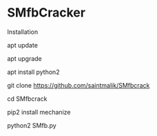 # SMfbCracker

Installation

apt update

apt upgrade

apt install python2

git clone https://github.com/saintmalik/SMfbcrack

cd SMfbcrack

pip2 install mechanize

python2 SMfb.py


